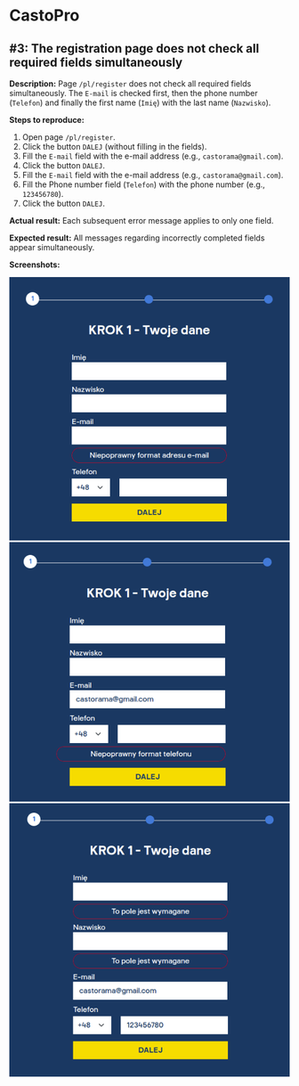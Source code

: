 # CastoPro
## #3: The registration page does not check all required fields simultaneously

**Description:** Page `/pl/register` does not check all required fields simultaneously. The `E-mail` is checked first, then the phone number (`Telefon`) and finally the first name (`Imię`) with the last name (`Nazwisko`).

**Steps to reproduce:**
1. Open page `/pl/register`.
2. Click the button `DALEJ` (without filling in the fields).
3. Fill the `E-mail` field with the e-mail address (e.g., `castorama@gmail.com`).
4. Click the button `DALEJ`.
5. Fill the `E-mail` field with the e-mail address (e.g., `castorama@gmail.com`). 
6. Fill the Phone number field (`Telefon`) with the phone number (e.g., `123456780`).
7. Click the button `DALEJ`.

**Actual result:** Each subsequent error message applies to only one field.

**Expected result:** All messages regarding incorrectly completed fields appear simultaneously.

**Screenshots:**

![CastoPro03a](/CastoPro/files/03a.png)
![CastoPro03b](/CastoPro/files/03b.png)
![CastoPro03c](/CastoPro/files/03c.png)
